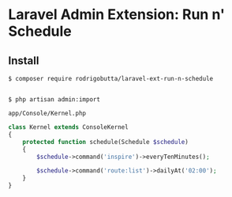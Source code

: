 Laravel Admin Extension: Run n' Schedule
============================

## Install

```
$ composer require rodrigobutta/laravel-ext-run-n-schedule


$ php artisan admin:import
```


`app/Console/Kernel.php`

```php
class Kernel extends ConsoleKernel
{
    protected function schedule(Schedule $schedule)
    {
        $schedule->command('inspire')->everyTenMinutes();

        $schedule->command('route:list')->dailyAt('02:00');
    }
}

```
